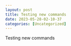 ```yaml
---
layout: post
title: Testing new commands 
date: 2023-05-28-02-10-37
categories: [Uncategorized]
---
```


Testing new commands